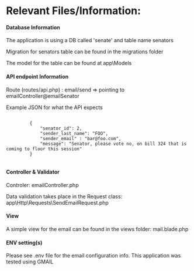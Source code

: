 <h1>Relevant Files/Information:</h1>
<H4>Database Information</H4>
<p>The application is using a DB called 'senate' and table name senators</p>
<p>Migration for senators table can be found in the migrations folder</p>
<p>The model for the table can be found at app\Models</p>

<H4>API endpoint Information</H4>
<p>Route (routes/api.php) : email/send => pointing to emailController@emailSenator </p>
<p>Example JSON for what the API expects</p>
    <code>
         {
             "senator_id": 2,
             "sender_last_name": "FOO",
             "sender_email" : "bar@foo.com",
             "message": "Senator, please vote no, on bill 324 that is coming to floor this session"
         }
    </code>
<H4>Controller & Validator</H4>
<p>Controler: emailController.php</p>
<p>Data validation takes place in the Request class: app\Http\Requests\SendEmailRequest.php</p>
<H4>View</H4>
<p>A simple view for the email can be found in the views folder: mail.blade.php</p>
<H4>ENV setting(s)</H4>
<p>Please see .env file for the email configuration info. This application was tested using GMAIL</p>
